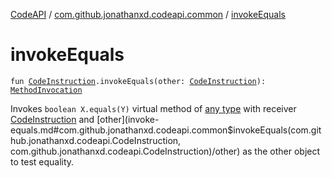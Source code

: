 [CodeAPI](../index.md) / [com.github.jonathanxd.codeapi.common](index.md) / [invokeEquals](.)

# invokeEquals

`fun `[`CodeInstruction`](../com.github.jonathanxd.codeapi/-code-instruction.md)`.invokeEquals(other: `[`CodeInstruction`](../com.github.jonathanxd.codeapi/-code-instruction.md)`): `[`MethodInvocation`](../com.github.jonathanxd.codeapi.base/-method-invocation/index.md)

Invokes `boolean X.equals(Y)` virtual method of [any type](https://kotlinlang.org/api/latest/jvm/stdlib/kotlin/-any/index.html) with receiver [CodeInstruction](../com.github.jonathanxd.codeapi/-code-instruction.md) and [other](invoke-equals.md#com.github.jonathanxd.codeapi.common$invokeEquals(com.github.jonathanxd.codeapi.CodeInstruction, com.github.jonathanxd.codeapi.CodeInstruction)/other) as the other
object to test equality.

